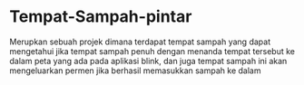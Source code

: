 # Tempat-Sampah-pintar

Merupkan sebuah projek dimana terdapat tempat sampah yang dapat mengetahui jika tempat sampah penuh dengan menanda tempat tersebut ke dalam peta yang ada pada aplikasi blink, dan juga tempat sampah ini akan mengeluarkan permen jika berhasil memasukkan sampah ke dalam 
